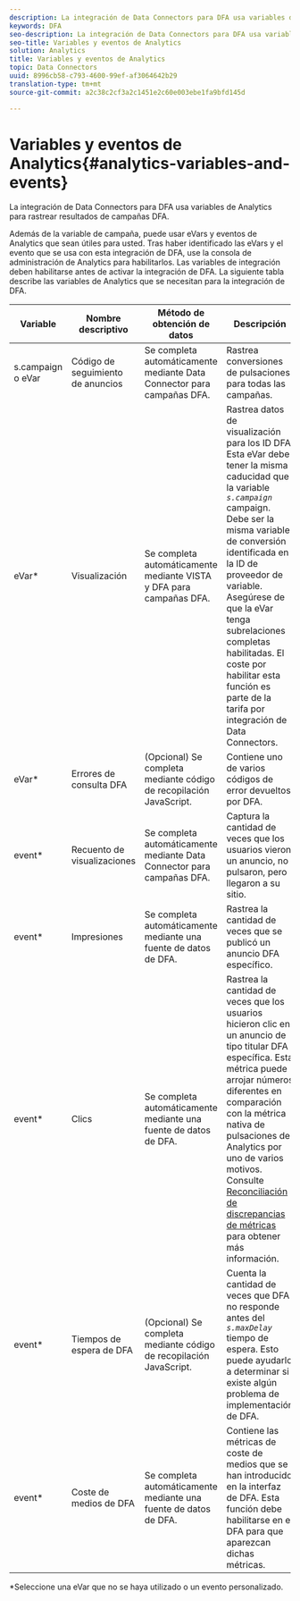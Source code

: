 ```yaml
---
description: La integración de Data Connectors para DFA usa variables de Analytics para rastrear resultados de campañas DFA.
keywords: DFA
seo-description: La integración de Data Connectors para DFA usa variables de Analytics para rastrear resultados de campañas DFA.
seo-title: Variables y eventos de Analytics
solution: Analytics
title: Variables y eventos de Analytics
topic: Data Connectors
uuid: 8996cb58-c793-4600-99ef-af3064642b29
translation-type: tm+mt
source-git-commit: a2c38c2cf3a2c1451e2c60e003ebe1fa9bfd145d

---
```



# Variables y eventos de Analytics{#analytics-variables-and-events}

La integración de Data Connectors para DFA usa variables de Analytics para rastrear resultados de campañas DFA.

Además de la variable de campaña, puede usar eVars y eventos de Analytics que sean útiles para usted. Tras haber identificado las eVars y el evento que se usa con esta integración de DFA, use la consola de administración de Analytics para habilitarlos. Las variables de integración deben habilitarse antes de activar la integración de DFA. La siguiente tabla describe las variables de Analytics que se necesitan para la integración de DFA.

| Variable | Nombre descriptivo | Método de obtención de datos | Descripción |
|---|---|---|---|
| s.campaign o eVar | Código de seguimiento de anuncios | Se completa automáticamente mediante Data Connector para campañas DFA. | Rastrea conversiones de pulsaciones para todas las campañas. |
| eVar* | Visualización | Se completa automáticamente mediante VISTA y DFA para campañas DFA. | Rastrea datos de visualización para los ID DFA. Esta eVar debe tener la misma caducidad que la variable *`s.campaign`* campaign. Debe ser la misma variable de conversión identificada en la ID de proveedor de variable. Asegúrese de que la eVar tenga subrelaciones completas habilitadas. El coste por habilitar esta función es parte de la tarifa por integración de Data Connectors. |
| eVar* | Errores de consulta DFA | (Opcional) Se completa mediante código de recopilación JavaScript. | Contiene uno de varios códigos de error devueltos por DFA. |
| event* | Recuento de visualizaciones | Se completa automáticamente mediante Data Connector para campañas DFA. | Captura la cantidad de veces que los usuarios vieron un anuncio, no pulsaron, pero llegaron a su sitio. |
| event* | Impresiones | Se completa automáticamente mediante una fuente de datos de DFA. | Rastrea la cantidad de veces que se publicó un anuncio DFA específico. |
| event* | Clics | Se completa automáticamente mediante una fuente de datos de DFA. | Rastrea la cantidad de veces que los usuarios hicieron clic en un anuncio de tipo titular DFA específica. Esta métrica puede arrojar números diferentes en comparación con la métrica nativa de pulsaciones de Analytics por uno de varios motivos. Consulte [Reconciliación de discrepancias de métricas](/help/import/data-connectors/dfa-data-connector-analytics/dfa-reconciling-metric-discrepancies.md) para obtener más información. |
| event* | Tiempos de espera de DFA | (Opcional) Se completa mediante código de recopilación JavaScript. | Cuenta la cantidad de veces que DFA no responde antes del *`s.maxDelay`* tiempo de espera. Esto puede ayudarlo a determinar si existe algún problema de implementación de DFA. |
| event* | Coste de medios de DFA | Se completa automáticamente mediante una fuente de datos de DFA. | Contiene las métricas de coste de medios que se han introducido en la interfaz de DFA. Esta función debe habilitarse en el DFA para que aparezcan dichas métricas. |

*Seleccione una eVar que no se haya utilizado o un evento personalizado.
